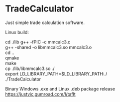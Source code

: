 # TradeCalculator
Just simple trade calculation software.


Linux build:

cd ./lib
g++ -fPIC -c mmcalc3.c\
g++ -shared -o libmmcalc3.so mmcalc3.o\
cd ..\
qmake\
make\
cp ./lib/libmmcalc3.so ./\
export LD_LIBRARY_PATH=$LD_LIBRARY_PATH:./\
./TradeCalculator

Binary Windows .exe and Linux .deb package release
https://justvic.gumroad.com/l/taflt
